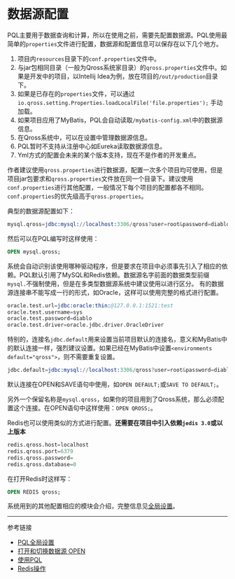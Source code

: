# 数据源配置
PQL主要用于数据查询和计算，所以在使用之前，需要先配置数据源。PQL使用最简单的`properties`文件进行配置，数据源和配置信息可以保存在以下几个地方。

1. 项目内`resources`目录下的`conf.properties`文件中。
2. 与jar包相同目录（一般为Qross系统家目录）的`qross.properties`文件中。如果是开发中的项目，以Intellij Idea为例，放在项目的`/out/production`目录下。
3. 如果是已存在的`properties`文件，可以通过 `io.qross.setting.Properties.loadLocalFile('file.properties');` 手动加载。
4. 如果项目应用了MyBatis，PQL会自动读取`/mybatis-config.xml`中的数据源信息。
5. 在Qross系统中，可以在设置中管理数据源信息。
6. PQL暂时不支持从注册中心如Eureka读取数据源信息。
7. Yml方式的配置会未来的某个版本支持，现在不是作者的开发重点。

作者建议使用`qross.properties`进行数据源，配置一次多个项目均可使用，但是项目jar包要求和`qross.properties`文件放在同一个目录下。建议使用`conf.properties`进行其他配置，一般情况下每个项目的配置都各不相同。`conf.properties`的优先级高于`qross.properties`。

典型的数据源配置如下：
```s
mysql.qross=jdbc:mysql://localhost:3306/qross?user=root&password=diablo&useUnicode=true&characterEncoding=utf-8&useSSL=false
```
然后可以在PQL编写时这样使用：
```sql
OPEN mysql.qross;
```
系统会自动识别该使用哪种驱动程序，但是要求在项目中必须事先引入了相应的依赖。PQL默认引用了MySQL和Redis依赖。数据源名字前面的数据类型前缀`mysql.`不强制使用，但是在多类型数据源系统中建议使用以进行区分。
有的数据源连接串不能写成一行的形式，如Oracle，这样可以使用完整的格式进行配置。
```s
oracle.test.url=jdbc:oracle:thin:@127.0.0.1:1521:test
oracle.test.username=sys
oracle.test.password=diablo
oracle.test.driver=oracle.jdbc.driver.OracleDriver
```
特别的，连接名`jdbc.default`用来设置当前项目默认的连接名，意义和MyBatis中的默认连接一样，强烈建议设置。如果已经在MyBatis中设置`<environments default="qross">`，则不需要重复设置。
```s
jdbc.default=jdbc:mysql://localhost:3306/qross?user=root&password=diablo&useUnicode=true
```
默认连接在OPEN和SAVE语句中使用，如`OPEN DEFAULT;`或`SAVE TO DEFAULT;`。 
 
另外一个保留名称是`mysql.qross`，如果你的项目用到了Qross系统，那么必须配置这个连接。在OPEN语句中这样使用：`OPEN QROSS;`。  

Redis也可以使用类似的方式进行配置。**还需要在项目中引入依赖`jedis 3.0`或以上版本**
```s
redis.qross.host=localhost
redis.qross.port=6379
redis.qross.password=
redis.qross.database=0
```


在打开Redis时这样写：
```sql
OPEN REDIS qross;
```

系统用到的其他配置相应的模块会介绍，完整信息见[全局设置](/pql/setup.md)。

---
参考链接

* [PQL全局设置](/pql/setup.md)
* [打开和切换数据源 OPEN](/pql/open.md)
* [使用PQL](/pql/use-pql.md)
* [Redis操作](/pql/redis.md)